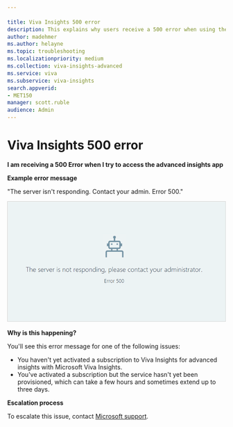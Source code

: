 ```yaml
---

title: Viva Insights 500 error
description: This explains why users receive a 500 error when using the advanced insights app 
author: madehmer
ms.author: helayne
ms.topic: troubleshooting
ms.localizationpriority: medium 
ms.collection: viva-insights-advanced 
ms.service: viva 
ms.subservice: viva-insights 
search.appverid: 
- MET150 
manager: scott.ruble
audience: Admin
---
```


# Viva Insights 500 error

**I am receiving a 500 Error when I try to access the advanced insights app**

**Example error message**

"The server isn't responding. Contact your admin. Error 500."

 ![500 error.](../Images/Wpa-tool-500-error.png)

**Why is this happening?**

You'll see this error message for one of the following issues:

* You haven't yet activated a subscription to Viva Insights for advanced insights with Microsoft Viva Insights.
* You've activated a subscription but the service hasn't yet been provisioned, which can take a few hours and sometimes extend up to three days.

**Escalation process** 

To escalate this issue, contact [Microsoft support](https://support.microsoft.com/contactus/).
